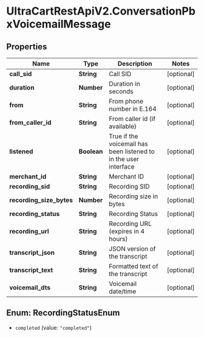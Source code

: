 # UltraCartRestApiV2.ConversationPbxVoicemailMessage

## Properties

Name | Type | Description | Notes
------------ | ------------- | ------------- | -------------
**call_sid** | **String** | Call SID | [optional] 
**duration** | **Number** | Duration in seconds | [optional] 
**from** | **String** | From phone number in E.164 | [optional] 
**from_caller_id** | **String** | From caller id (if available) | [optional] 
**listened** | **Boolean** | True if the voicemail has been listened to in the user interface | [optional] 
**merchant_id** | **String** | Merchant ID | [optional] 
**recording_sid** | **String** | Recording SID | [optional] 
**recording_size_bytes** | **Number** | Recording size in bytes | [optional] 
**recording_status** | **String** | Recording Status | [optional] 
**recording_url** | **String** | Recording URL (expires in 4 hours) | [optional] 
**transcript_json** | **String** | JSON version of the transcript | [optional] 
**transcript_text** | **String** | Formatted text of the transcript | [optional] 
**voicemail_dts** | **String** | Voicemail date/time | [optional] 



## Enum: RecordingStatusEnum


* `completed` (value: `"completed"`)




